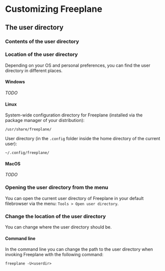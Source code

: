 <!-- toc -->

<!-- customization -->

# Customizing Freeplane

## The user directory

### Contents of the user directory

<!-- FIXME: describe an add infos about the contents here -->

### Location of the user directory

Depending on your OS and personal preferences, you can find the user directory in different places.

#### Windows

<!-- FIXME: where is the user directory on Windows? -->
*TODO*

#### Linux

System-wide configuration directory for Freeplane (installed via the package manager of your distribution):

`/usr/share/freeplane/`

User directory (in the `.config` folder inside the home directory of the current user):

`~/.config/freeplane/`

#### MacOS

<!-- FIXME: where is the user directory on MacOS? -->
*TODO*

### Opening the user directory from the menu

You can open the current user directory of Freeplane in your default filebrowser via the menu: `Tools > Open user directory`.

### Change the location of the user directory

You can change where the user directory should be.

#### Command line

In the command line you can change the path to the user directory when invoking Freeplane with the following command:

`freeplane -U<userdir>`
